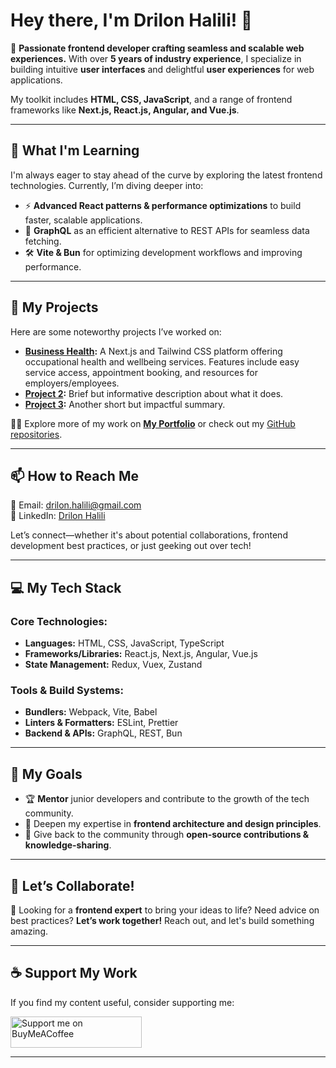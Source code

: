 # **Hey there, I'm Drilon Halili!** 👋  

🚀 **Passionate frontend developer crafting seamless and scalable web experiences.** With over **5 years of industry experience**, I specialize in building intuitive **user interfaces** and delightful **user experiences** for web applications.  

My toolkit includes **HTML, CSS, JavaScript**, and a range of frontend frameworks like **Next.js, React.js, Angular, and Vue.js**.  

---

## 🌱 **What I'm Learning**  

I'm always eager to stay ahead of the curve by exploring the latest frontend technologies. Currently, I’m diving deeper into:  

- ⚡ **Advanced React patterns & performance optimizations** to build faster, scalable applications.  
- 🔗 **GraphQL** as an efficient alternative to REST APIs for seamless data fetching.  
- 🛠️ **Vite & Bun** for optimizing development workflows and improving performance.  

---

## 💼 **My Projects**  

Here are some noteworthy projects I’ve worked on:  

- **[Business Health](https://businesshealth.vercel.app/):** A Next.js and Tailwind CSS platform offering occupational health and wellbeing services. Features include easy service access, appointment booking, and resources for employers/employees.  
- **[Project 2](#):** Brief but informative description about what it does.  
- **[Project 3](#):** Another short but impactful summary.  

👨‍💻 Explore more of my work on **[My Portfolio](https://www.drilonhalili.pro/)** or check out my [GitHub repositories](https://github.com/drilonhalili?tab=repositories).  

---

## 📫 **How to Reach Me**  

📩 Email: [drilon.halili@gmail.com](mailto:drilon.halili@gmail.com)  
💼 LinkedIn: [Drilon Halili](https://www.linkedin.com/in/drilonhalili/)  

Let’s connect—whether it's about potential collaborations, frontend development best practices, or just geeking out over tech!  

---

## 💻 **My Tech Stack**  

### **Core Technologies:**  
- **Languages:** HTML, CSS, JavaScript, TypeScript  
- **Frameworks/Libraries:** React.js, Next.js, Angular, Vue.js  
- **State Management:** Redux, Vuex, Zustand  

### **Tools & Build Systems:**  
- **Bundlers:** Webpack, Vite, Babel  
- **Linters & Formatters:** ESLint, Prettier  
- **Backend & APIs:** GraphQL, REST, Bun  

---

## 🚀 **My Goals**  

- 🏆 **Mentor** junior developers and contribute to the growth of the tech community.  
- 🎯 Deepen my expertise in **frontend architecture and design principles**.  
- 🤝 Give back to the community through **open-source contributions & knowledge-sharing**.  

---

## 🤝 **Let’s Collaborate!**  

🚀 Looking for a **frontend expert** to bring your ideas to life? Need advice on best practices? **Let’s work together!** Reach out, and let's build something amazing.  

---

## ☕ **Support My Work**  

If you find my content useful, consider supporting me:  

<p align="left">
  <a href="https://www.buymeacoffee.com/drilonhalili">
    <img src="https://cdn.buymeacoffee.com/buttons/v2/default-yellow.png" height="50" width="210" alt="Support me on BuyMeACoffee" />
  </a>
</p>  

---
